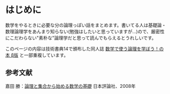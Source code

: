 # はじめに

数学をやるときに必要な分の論理っぽい話をまとめます。書いてる人は基礎論・数理論理学をあんまり知らない(勉強はしたいと思っていますが…)ので、厳密性にこだわらない"素朴な"論理学だと思って読んでもらえるとうれしいです。

このページの内容は技術書典14で頒布した同人誌 [数学で使う論理を学ぼう！の本 β版](https://techbookfest.org/product/xmKPP5XVeAkMitKZHttZZ3) と一部重複しています。

## 参考文献
嘉田 勝：[論理と集合から始める数学の基礎](https://www.nippyo.co.jp/shop/book/4116.html) 日本評論社、2008年